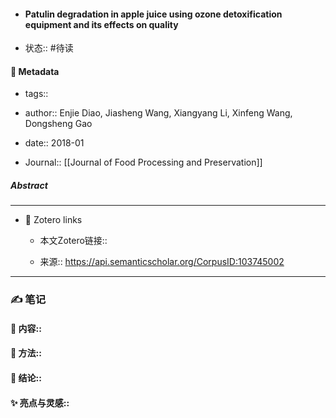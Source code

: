 - #### Patulin degradation in apple juice using ozone detoxification equipment and its effects on quality

- 状态:: #待读

#### 🔢 Metadata

  - tags:: 

  - author:: Enjie Diao, Jiasheng Wang, Xiangyang Li, Xinfeng Wang, Dongsheng Gao

  - date:: 2018-01

  - Journal:: [[Journal of Food Processing and Preservation]]

##### Abstract


---
- 🔗 Zotero links 

  - 本文Zotero链接:: 

  - 来源:: https://api.semanticscholar.org/CorpusID:103745002

---

### ✍️ 笔记

  #### 📖 内容:: 
  
  #### 🧫 方法:: 
  
  #### 💽 结论:: 
  
  #### ✨ 亮点与灵感:: 

